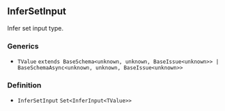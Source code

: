 InferSetInput
-------------

Infer set input type.

### Generics

*   `TValue` `extends BaseSchema<unknown, unknown, BaseIssue<unknown>> | BaseSchemaAsync<unknown, unknown, BaseIssue<unknown>>`

### Definition

*   `InferSetInput` `Set<InferInput<TValue>>`